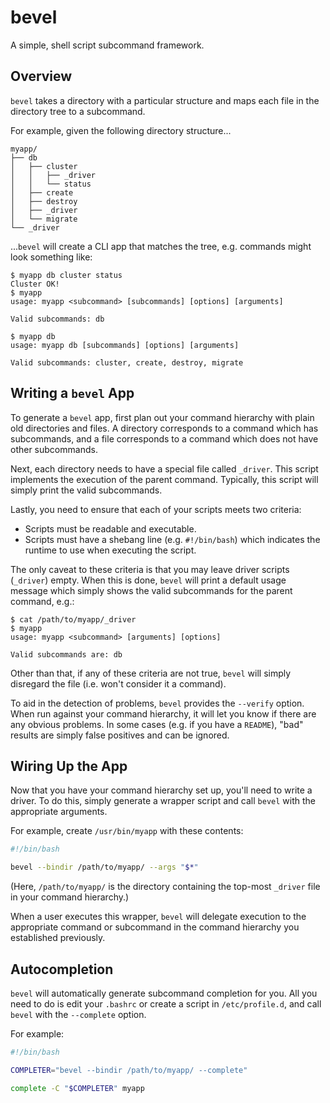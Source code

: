 # bevel

A simple, shell script subcommand framework.

## Overview

``bevel`` takes a directory with a particular structure and maps each file in the
directory tree to a subcommand.

For example, given the following directory structure...

```text
myapp/
├── db
│   ├── cluster
│   │   ├── _driver
│   │   └── status
│   ├── create
│   ├── destroy
│   ├── _driver
│   └── migrate
└── _driver
```

...``bevel`` will create a CLI app that matches the tree, e.g. commands might look
something like:

```text
$ myapp db cluster status
Cluster OK!
$ myapp
usage: myapp <subcommand> [subcommands] [options] [arguments]

Valid subcommands: db

$ myapp db
usage: myapp db [subcommands] [options] [arguments]

Valid subcommands: cluster, create, destroy, migrate

```

## Writing a ``bevel`` App

To generate a ``bevel`` app, first plan out your command hierarchy with plain
old directories and files. A directory corresponds to a command which has 
subcommands, and a file corresponds to a command which does not have other
subcommands.

Next, each directory needs to have a special file called ``_driver``. This script
implements the execution of the parent command. Typically, this script will simply
print the valid subcommands.

Lastly, you need to ensure that each of your scripts meets two criteria:

* Scripts must be readable and executable.
* Scripts must have a shebang line (e.g. ``#!/bin/bash``) which indicates the runtime
  to use when executing the script.

The only caveat to these criteria is that you may leave driver scripts (``_driver``) 
empty. When this is done, ``bevel`` will print a default usage message which simply
shows the valid subcommands for the parent command, e.g.:

```text
$ cat /path/to/myapp/_driver
$ myapp
usage: myapp <subcommand> [arguments] [options]

Valid subcommands are: db 
``` 

Other than that, if any of these criteria are not true, ``bevel`` will simply disregard the file (i.e.
won't consider it a command).

To aid in the detection of problems, ``bevel`` provides the ``--verify`` option. When 
run against your command hierarchy, it will let you know if there are any obvious
problems. In some cases (e.g. if you have a ``README``), "bad" results are simply
false positives and can be ignored.

## Wiring Up the App

Now that you have your command hierarchy set up, you'll need to write a driver.
To do this, simply generate a wrapper script and call ``bevel`` with the appropriate 
arguments.

For example, create ``/usr/bin/myapp`` with these contents:

```bash
#!/bin/bash

bevel --bindir /path/to/myapp/ --args "$*"
```

(Here, ``/path/to/myapp/`` is the directory containing the top-most ``_driver`` file 
in your command hierarchy.)

When a user executes this wrapper, ``bevel`` will delegate execution to the appropriate
command or subcommand in the command hierarchy you established previously. 

## Autocompletion

``bevel`` will automatically generate subcommand completion for you. All you need
to do is edit your ``.bashrc`` or create a script in ``/etc/profile.d``, and call
``bevel`` with the ``--complete`` option.

For example:

```bash
#!/bin/bash

COMPLETER="bevel --bindir /path/to/myapp/ --complete"

complete -C "$COMPLETER" myapp
```
